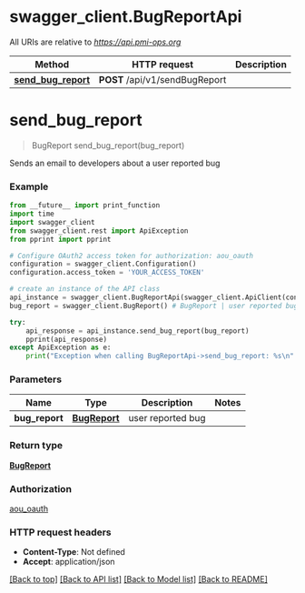 # swagger_client.BugReportApi

All URIs are relative to *https://api.pmi-ops.org*

Method | HTTP request | Description
------------- | ------------- | -------------
[**send_bug_report**](BugReportApi.md#send_bug_report) | **POST** /api/v1/sendBugReport | 


# **send_bug_report**
> BugReport send_bug_report(bug_report)



Sends an email to developers about a user reported bug

### Example 
```python
from __future__ import print_function
import time
import swagger_client
from swagger_client.rest import ApiException
from pprint import pprint

# Configure OAuth2 access token for authorization: aou_oauth
configuration = swagger_client.Configuration()
configuration.access_token = 'YOUR_ACCESS_TOKEN'

# create an instance of the API class
api_instance = swagger_client.BugReportApi(swagger_client.ApiClient(configuration))
bug_report = swagger_client.BugReport() # BugReport | user reported bug

try: 
    api_response = api_instance.send_bug_report(bug_report)
    pprint(api_response)
except ApiException as e:
    print("Exception when calling BugReportApi->send_bug_report: %s\n" % e)
```

### Parameters

Name | Type | Description  | Notes
------------- | ------------- | ------------- | -------------
 **bug_report** | [**BugReport**](BugReport.md)| user reported bug | 

### Return type

[**BugReport**](BugReport.md)

### Authorization

[aou_oauth](../README.md#aou_oauth)

### HTTP request headers

 - **Content-Type**: Not defined
 - **Accept**: application/json

[[Back to top]](#) [[Back to API list]](../README.md#documentation-for-api-endpoints) [[Back to Model list]](../README.md#documentation-for-models) [[Back to README]](../README.md)


